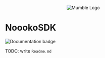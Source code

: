 <p align="center" >
<img src="https://mumbleideas.it/wp-content/uploads/2017/12/Mumble-anim-300.gif" alt="Mumble Logo" title="Mumble Logo">
</p>

# NoookoSDK
![Documentation badge](https://gitlab.mumbleserver.it/iOS/NookoSDK/raw/master/docs/badge.svg)

TODO: write `Readme.md`
